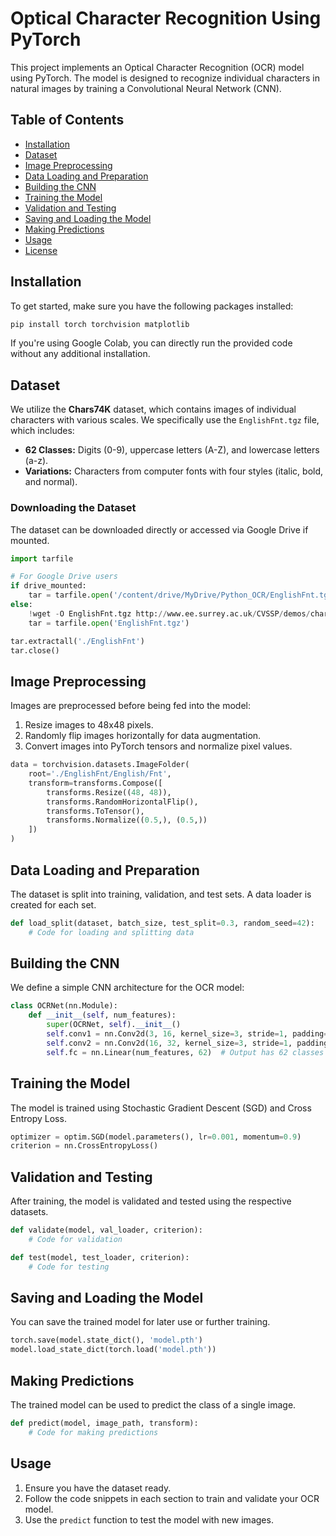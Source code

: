 # Optical Character Recognition Using PyTorch

This project implements an Optical Character Recognition (OCR) model using PyTorch. The model is designed to recognize individual characters in natural images by training a Convolutional Neural Network (CNN).

## Table of Contents

- [Installation](#installation)
- [Dataset](#dataset)
- [Image Preprocessing](#image-preprocessing)
- [Data Loading and Preparation](#data-loading-and-preparation)
- [Building the CNN](#building-the-cnn)
- [Training the Model](#training-the-model)
- [Validation and Testing](#validation-and-testing)
- [Saving and Loading the Model](#saving-and-loading-the-model)
- [Making Predictions](#making-predictions)
- [Usage](#usage)
- [License](#license)

## Installation

To get started, make sure you have the following packages installed:

```bash
pip install torch torchvision matplotlib
```

If you're using Google Colab, you can directly run the provided code without any additional installation.

## Dataset

We utilize the **Chars74K** dataset, which contains images of individual characters with various scales. We specifically use the `EnglishFnt.tgz` file, which includes:

- **62 Classes:** Digits (0-9), uppercase letters (A-Z), and lowercase letters (a-z).
- **Variations:** Characters from computer fonts with four styles (italic, bold, and normal).

### Downloading the Dataset

The dataset can be downloaded directly or accessed via Google Drive if mounted.

```python
import tarfile

# For Google Drive users
if drive_mounted:
    tar = tarfile.open('/content/drive/MyDrive/Python_OCR/EnglishFnt.tgz')
else:
    !wget -O EnglishFnt.tgz http://www.ee.surrey.ac.uk/CVSSP/demos/chars74k/EnglishFnt.tgz
    tar = tarfile.open('EnglishFnt.tgz')

tar.extractall('./EnglishFnt')
tar.close()
```

## Image Preprocessing

Images are preprocessed before being fed into the model:

1. Resize images to 48x48 pixels.
2. Randomly flip images horizontally for data augmentation.
3. Convert images into PyTorch tensors and normalize pixel values.

```python
data = torchvision.datasets.ImageFolder(
    root='./EnglishFnt/English/Fnt',
    transform=transforms.Compose([
        transforms.Resize((48, 48)),
        transforms.RandomHorizontalFlip(),
        transforms.ToTensor(),
        transforms.Normalize((0.5,), (0.5,))
    ])
)
```

## Data Loading and Preparation

The dataset is split into training, validation, and test sets. A data loader is created for each set.

```python
def load_split(dataset, batch_size, test_split=0.3, random_seed=42):
    # Code for loading and splitting data
```

## Building the CNN

We define a simple CNN architecture for the OCR model:

```python
class OCRNet(nn.Module):
    def __init__(self, num_features):
        super(OCRNet, self).__init__()
        self.conv1 = nn.Conv2d(3, 16, kernel_size=3, stride=1, padding=1)
        self.conv2 = nn.Conv2d(16, 32, kernel_size=3, stride=1, padding=1)
        self.fc = nn.Linear(num_features, 62)  # Output has 62 classes instead of 10
```

## Training the Model

The model is trained using Stochastic Gradient Descent (SGD) and Cross Entropy Loss.

```python
optimizer = optim.SGD(model.parameters(), lr=0.001, momentum=0.9)
criterion = nn.CrossEntropyLoss()
```

## Validation and Testing

After training, the model is validated and tested using the respective datasets.

```python
def validate(model, val_loader, criterion):
    # Code for validation
```

```python
def test(model, test_loader, criterion):
    # Code for testing
```

## Saving and Loading the Model

You can save the trained model for later use or further training.

```python
torch.save(model.state_dict(), 'model.pth')
model.load_state_dict(torch.load('model.pth'))
```

## Making Predictions

The trained model can be used to predict the class of a single image.

```python
def predict(model, image_path, transform):
    # Code for making predictions
```

## Usage

1. Ensure you have the dataset ready.
2. Follow the code snippets in each section to train and validate your OCR model.
3. Use the `predict` function to test the model with new images.

